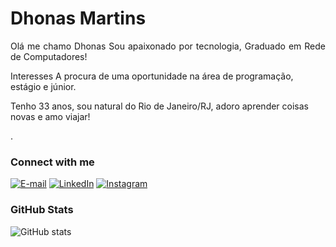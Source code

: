 <h1>
    <span>Dhonas Martins</span>
</h1>

<p align="justify">Olá me chamo Dhonas
Sou apaixonado por tecnologia, Graduado em Rede de Computadores!

Interesses
A procura de uma oportunidade na área de programação, estágio e júnior.

Tenho 33 anos, sou natural do Rio de Janeiro/RJ, adoro aprender coisas novas e amo viajar!

</a>.</p>
<!--
[![Preview](https://img.shields.io/badge/Portfolio-000?style=for-the-badge&logo=github&logoColor=FF00F6)](https://elidianaandrade.github.io/)
[![GitHub Page](https://img.shields.io/badge/elidianaandrade.github.io-67136f?style=for-the-badge)](https://elidianaandrade.github.io/)
-->
<h3 align="left">Connect with me</h3>

[![E-mail](https://img.shields.io/badge/-Email-000?style=for-the-badge&logo=microsoft-outlook&logoColor=00FF7F&color:FFF)](dhonas.martins@outlook.com)
[![LinkedIn](https://img.shields.io/badge/-LinkedIn-000?style=for-the-badge&logo=linkedin&logoColor=00FF7F&color:FFF)](https://www.linkedin.com/in/dhonas-martins-197952136/)
[![Instagram](https://img.shields.io/badge/-Instagram-000?style=for-the-badge&logo=instagram&logoColor=00FF7F&color:FFF)](https://www.instagram.com/soudhonasmartins/)


<h3 align="left">GitHub Stats</h3>

![GitHub stats](https://github-readme-stats-git-masterrstaa-rickstaa.vercel.app/api?username=dhonasmartins&hide_title=true&show_icons=true&include_all_commits=false&count_private=true&line_height=25&hide=issues&bg_color=000&title_color=FF00F6&text_color=FFF&border_radius=3&border_color=00FF7F&icon_color=00FF7F&theme=jolly)
<!--[![Most Used Languages](https://github-readme-stats-git-masterrstaa-rickstaa.vercel.app/api/top-langs/?username=dhonasmartins&line_height=10&card_width=290&layout=compact&hide_title=false&count_private=true&langs_count=4&show_icons=true&title_color=00FF7F&hide=html,css&bg_color=00FF7F&text_color=00FF7F&border_radius=3&border_color=00FF7F&count_private=true)](https://github.com/DhonasMartins/github-readme-stats)-->
<br>


